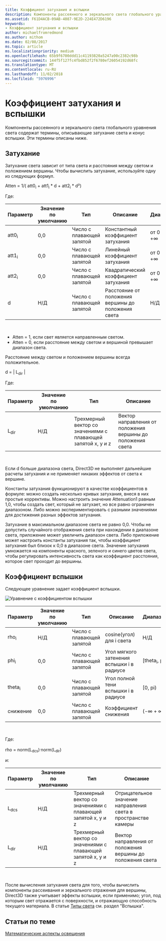 ```yaml
---
title: Коэффициент затухания и вспышки
description: Компоненты рассеянного и зеркального света глобального уравнения света содержат термины, описывающие затухание света и конус вспышки.
ms.assetid: F61D4ACB-09AB-4087-9E2D-224E472D6196
keywords:
- Коэффициент затухания и вспышки
author: michaelfromredmond
ms.author: mithom
ms.date: 02/08/2017
ms.topic: article
ms.localizationpriority: medium
ms.openlocfilehash: 65b9f6700ddd11c41193820a5247a90c2382c98b
ms.sourcegitcommit: 144f5f127fc4fbd852f2f6780ef26054192d68fc
ms.translationtype: MT
ms.contentlocale: ru-RU
ms.lasthandoff: 11/02/2018
ms.locfileid: "5976996"
---
```

# <a name="attenuation-and-spotlight-factor"></a>Коэффициент затухания и вспышки


Компоненты рассеянного и зеркального света глобального уравнения света содержат термины, описывающие затухание света и конус вспышки. Эти термины описаны ниже.

## <a name="span-idattenuationspanspan-idattenuationspanspan-idattenuationspanattenuation"></a><span id="Attenuation"></span><span id="attenuation"></span><span id="ATTENUATION"></span>Затухание


Затухание света зависит от типа света и расстояния между светом и положением вершины. Чтобы вычислить затухание, используйте одну из следующих формул.

Atten = 1/( att0<sub>i</sub> + att1<sub>i</sub> \* d + att2<sub>i</sub> \* d²)

Где:

| Параметр        | Значение по умолчанию | Тип           | Описание                                     | Диапазон          |
|------------------|---------------|----------------|-------------------------------------------------|----------------|
| att0<sub>i</sub> | 0,0           | Число с плавающей запятой | Константный коэффициент затухания                     | от 0 до +∞ |
| att1<sub>i</sub> | 0,0           | Число с плавающей запятой | Линейный коэффициент затухания                       | от 0 до +∞ |
| att2<sub>i</sub> | 0,0           | Число с плавающей запятой | Квадратический коэффициент затухания                    | от 0 до +∞ |
| d                | Н/Д           | Число с плавающей запятой | Расстояние от положения вершины до положения света | Н/Д            |

 

-   Atten = 1, если свет является направленным светом.
-   Atten = 0, если расстояние между светом и вершиной превышает диапазон света.

Расстояние между светом и положением вершины всегда положительное.

d = | L<sub>dir</sub> |

Где:

| Параметр       | Значение по умолчанию | Тип                                             | Описание                                                 |
|-----------------|---------------|--------------------------------------------------|-------------------------------------------------------------|
| L<sub>dir</sub> | Н/Д           | Трехмерный вектор со значениями с плавающей запятой x, y и z | Вектор направления от положения вершины до положения света |

 

Если d больше диапазона света, Direct3D не выполняет дальнейшие расчеты затухания и не применяет никаких эффектов от света к вершине.

Константы затухания функционируют в качестве коэффициентов в формуле: можно создать несколько кривых затухания, внеся в них простые коррективы. Можно настроить значение Attenuation1 равным 1,0, чтобы создать свет, который не затухает, но все равно ограничен диапазоном. Либо можно экспериментировать с разными значениями для достижения разных эффектов затухания.

Затухание в максимальном диапазоне света не равно 0,0. Чтобы не допустить случайного отображения света при нахождении в диапазоне света, приложение может увеличить диапазон света. Либо приложение может настроить константы затухания так, чтобы коэффициент затухания был близок к 0,0 в диапазоне света. Значение затухания умножается на компоненты красного, зеленого и синего цветов света, чтобы регулировать интенсивность света как коэффициент расстояния, которое свет проходит до вершины.

## <a name="span-idspotlight-factorspanspan-idspotlight-factorspanspan-idspotlight-factorspanspotlight-factor"></a><span id="Spotlight-Factor"></span><span id="spotlight-factor"></span><span id="SPOTLIGHT-FACTOR"></span>Коэффициент вспышки


Следующее уравнение задает коэффициент вспышки.

![Уравнение с коэффициентом вспышки](images/dx8light9.png)

| Параметр         | Значение по умолчанию | Тип           | Описание                              | Диапазон                    |
|-------------------|---------------|----------------|------------------------------------------|--------------------------|
| rho<sub>i</sub>   | Н/Д           | Число с плавающей запятой | cosine(угол) для i света            | Н/Д                      |
| phi<sub>i</sub>   | 0,0           | Число с плавающей запятой | Угол мягкого затенения вспышки i в радиусе | \[theta<sub>i</sub>, pi) |
| theta<sub>i</sub> | 0,0           | Число с плавающей запятой | Угол полной тени вспышки i в радиусе    | \[0, pi)                 |
| снижение           | 0,0           | Число с плавающей запятой | Коэффициент снижения                           | (-∞ + ∞)   |

 

Где:

rho = norm(L<sub>dcs</sub>)<sup>.</sup>norm(L<sub>dir</sub>)

и:

| Параметр       | Значение по умолчанию | Тип                                             | Описание                                                 |
|-----------------|---------------|--------------------------------------------------|-------------------------------------------------------------|
| L<sub>dcs</sub> | Н/Д           | Трехмерный вектор со значениями с плавающей запятой x, y и z | Отрицательное значение направления света в пространстве камеры         |
| L<sub>dir</sub> | Н/Д           | Трехмерный вектор со значениями с плавающей запятой x, y и z | Вектор направления от положения вершины до положения света |

 

После вычисления затухания света для того, чтобы вычислить компоненты рассеивания и зеркального отражения для вершины, Direct3D также учитывает эффекты вспышки, если применимо; угол, под которым свет отражается с поверхности, и отражающую способность текущего материала. В статье [Типы света](light-types.md) см. раздел "Вспышка".

## <a name="span-idrelated-topicsspanrelated-topics"></a><span id="related-topics"></span>Статьи по теме


[Математические аспекты освещения](mathematics-of-lighting.md)

 

 




